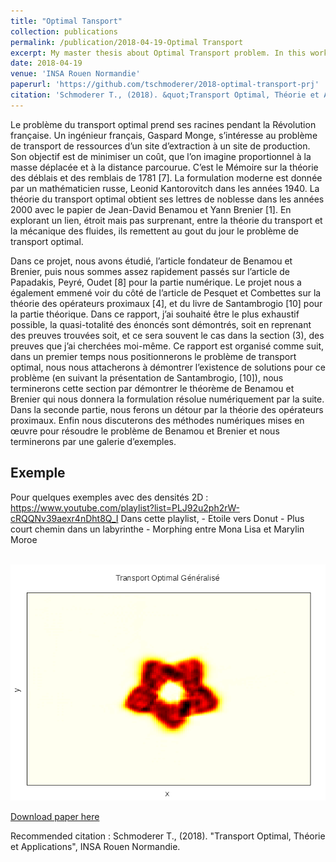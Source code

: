 ```yaml
---
title: "Optimal Tansport"
collection: publications
permalink: /publication/2018-04-19-Optimal Transport
excerpt: My master thesis about Optimal Transport problem. In this work we present the theoritical results of optimal transport theory. Then we focus on implementation of algorithm dedicated to compute the optimal path between 1D or 2D probabiblity density. Last example shows application to image morphing.
date: 2018-04-19
venue: 'INSA Rouen Normandie'
paperurl: 'https://github.com/tschmoderer/2018-optimal-transport-prj'
citation: 'Schmoderer T., (2018). &quot;Transport Optimal, Théorie et Applications&quot;, INSA Rouen Normandie.'
---
```

Le problème du transport optimal prend ses racines pendant la Révolution française. Un ingénieur français, Gaspard Monge, s’intéresse au problème de transport de ressources d’un site d’extraction à un site de production. Son objectif est de minimiser un coût, que l’on imagine proportionnel à la masse déplacée et à la distance parcourue. C’est le Mémoire sur la théorie des déblais et des remblais de 1781 [7]. La formulation moderne est donnée par un mathématicien russe, Leonid Kantorovitch dans les années 1940. La théorie du transport optimal obtient ses lettres de noblesse dans les années 2000 avec le papier de Jean-David
Benamou et Yann Brenier [1]. En explorant un lien, étroit mais pas surprenant, entre la théorie du transport et la mécanique des fluides, ils remettent au gout du jour le problème de transport optimal.

Dans ce projet, nous avons étudié, l’article fondateur de Benamou et Brenier, puis nous sommes assez rapidement passés sur l’article de Papadakis, Peyré, Oudet [8] pour la partie numérique. Le projet nous a également emmené voir du côté de l’article de Pesquet et Combettes sur la théorie des opérateurs proximaux [4], et du livre de Santambrogio [10]
pour la partie théorique. Dans ce rapport, j’ai souhaité être le plus exhaustif possible, la quasi-totalité des énoncés
sont démontrés, soit en reprenant des preuves trouvées soit, et ce sera souvent le cas dans la section (3), des preuves que j’ai cherchées moi-même. Ce rapport est organisé comme suit, dans un premier temps nous positionnerons le problème de transport optimal,
nous nous attacherons à démontrer l’existence de solutions pour ce problème (en suivant la présentation de Santambrogio, [10]), nous terminerons cette section par démontrer le théorème de Benamou et Brenier qui nous donnera la formulation résolue numériquement par la suite. Dans la seconde partie, nous ferons un détour par la théorie des opérateurs proximaux. Enfin nous discuterons des méthodes numériques mises en œuvre pour résoudre le problème de Benamou et Brenier et nous terminerons par une galerie d’exemples.

## Exemple 
Pour quelques exemples avec des densités 2D : https://www.youtube.com/playlist?list=PLJ92u2ph2rW-cRQQNv39aexr4nDht8Q_I
Dans cette playlist, 
	- Etoile vers Donut
	- Plus court chemin dans un labyrinthe
	- Morphing entre Mona Lisa et Marylin Moroe

<br/><img src='/images/publications/OT_example.png'>

[Download paper here](http://tschmoderer.github.io/files/rapport_optimal_transport.pdf)

Recommended citation : Schmoderer T., (2018). &quot;Transport Optimal, Théorie et Applications&quot;, INSA Rouen Normandie.
